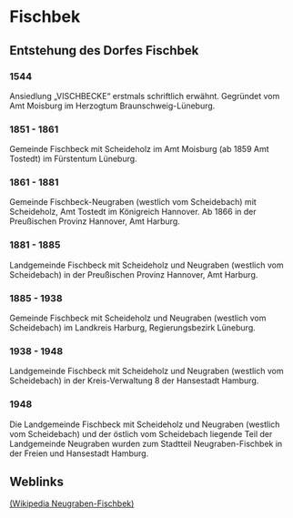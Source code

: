 ﻿# Fischbek

## Entstehung des Dorfes Fischbek

### 1544  
Ansiedlung „VISCHBECKE“ erstmals schriftlich erwähnt. Gegründet vom Amt Moisburg im Herzogtum Braunschweig-Lüneburg.

### 1851 - 1861  
Gemeinde Fischbeck mit Scheideholz im Amt Moisburg (ab 1859 Amt Tostedt) im Fürstentum Lüneburg.

### 1861 - 1881  
Gemeinde Fischbeck-Neugraben (westlich vom Scheidebach) mit Scheideholz, Amt Tostedt im Königreich Hannover. Ab 1866 in der Preußischen Provinz Hannover, Amt Harburg.

### 1881 - 1885  
Landgemeinde Fischbeck mit Scheideholz und Neugraben (westlich vom Scheidebach) in der Preußischen Provinz Hannover, Amt Harburg.

### 1885 - 1938  
Gemeinde Fischbeck mit Scheideholz und Neugraben (westlich vom Scheidebach) im Landkreis Harburg, Regierungsbezirk Lüneburg.

### 1938 - 1948  
Landgemeinde Fischbeck mit Scheideholz und Neugraben (westlich vom Scheidebach) in der Kreis-Verwaltung 8 der Hansestadt Hamburg.

### 1948  
Die Landgemeinde Fischbeck mit Scheideholz und Neugraben (westlich vom Scheidebach) und der östlich vom Scheidebach liegende Teil der Landgemeinde Neugraben wurden zum Stadtteil Neugraben-Fischbek in der Freien und Hansestadt Hamburg.

## Weblinks  
[(Wikipedia Neugraben-Fischbek)](https://de.wikipedia.org/wiki/Hamburg-Neugraben-Fischbek)